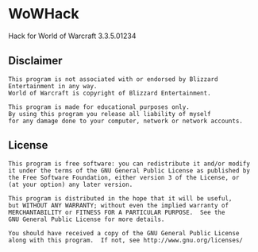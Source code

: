 WoWHack
=======
Hack for World of Warcraft 3.3.5.01234

Disclaimer
----------
    This program is not associated with or endorsed by Blizzard Entertainment in any way. 
    World of Warcraft is copyright of Blizzard Entertainment.
    
    This program is made for educational purposes only.
    By using this program you release all liability of myself
    for any damage done to your computer, network or network accounts.
    
License
-------
    This program is free software: you can redistribute it and/or modify
    it under the terms of the GNU General Public License as published by
    the Free Software Foundation, either version 3 of the License, or
    (at your option) any later version.
    
    This program is distributed in the hope that it will be useful,
    but WITHOUT ANY WARRANTY; without even the implied warranty of
    MERCHANTABILITY or FITNESS FOR A PARTICULAR PURPOSE.  See the
    GNU General Public License for more details.
    
    You should have received a copy of the GNU General Public License
    along with this program.  If not, see http://www.gnu.org/licenses/

